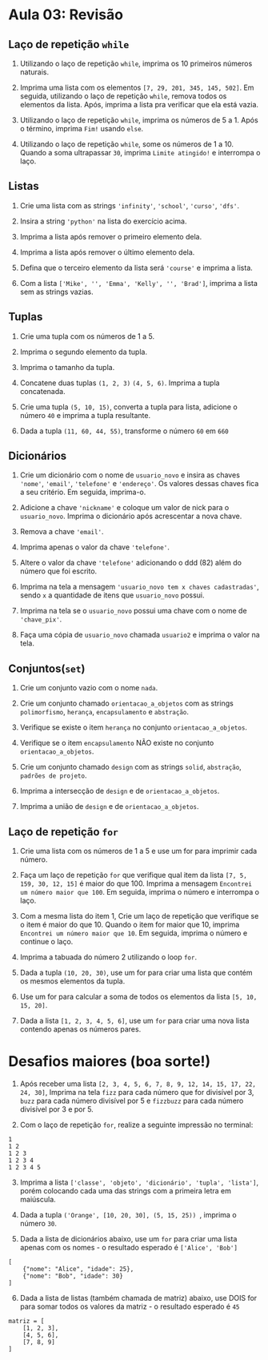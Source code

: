 # Aula 03: Revisão


## Laço de repetição `while`
1. Utilizando o laço de repetição `while`, imprima os 10 primeiros números naturais.

2. Imprima uma lista com os elementos `[7, 29, 201, 345, 145, 502]`. Em seguida, utilizando o laço de repetição `while`, remova todos os elementos da lista. Após, imprima a lista pra verificar que ela está vazia.

3. Utilizando o laço de repetição `while`, imprima os números de 5 a 1. Após o término, imprima `Fim!` usando `else`.

4. Utilizando o laço de repetição `while`, some os números de 1 a 10. Quando a soma ultrapassar `30`, imprima `Limite atingido!` e interrompa o laço. 
 
## Listas
1. Crie uma lista com as strings `'infinity'`, `'school'`, `'curso'`, `'dfs'`.

2. Insira a string `'python'` na lista do exercício acima.

3. Imprima a lista após remover o primeiro elemento dela.

4. Imprima a lista após remover o último elemento dela.

5. Defina que o terceiro elemento da lista será `'course'` e imprima a lista.

6. Com a lista `['Mike', '', 'Emma', 'Kelly', '', 'Brad']`, imprima a lista sem as strings vazias. 

## Tuplas
1. Crie uma tupla com os números de 1 a 5.

2. Imprima o segundo elemento da tupla.

3. Imprima o tamanho da tupla.

4. Concatene duas tuplas `(1, 2, 3)` `(4, 5, 6)`. Imprima a tupla concatenada.

5. Crie uma tupla `(5, 10, 15)`, converta a tupla para lista, adicione o número `40` e imprima a tupla resultante.

6. Dada a tupla `(11, 60, 44, 55)`, transforme o número `60` em `660`

## Dicionários
1. Crie um dicionário com o nome de `usuario_novo` e insira as chaves `'nome'`, `'email'`, `'telefone'` e `'endereço'`. Os valores dessas chaves fica a seu critério. Em seguida, imprima-o.

2. Adicione a chave `'nickname'` e coloque um valor de nick para o `usuario_novo`. Imprima o dicionário após acrescentar a nova chave.

3. Remova a chave `'email'`.

4. Imprima apenas o valor da chave `'telefone'`.

5. Altere o valor da chave `'telefone'` adicionando o ddd (82) além do número que foi escrito.

6. Imprima na tela a mensagem `'usuario_novo tem x chaves cadastradas'`, sendo `x` a quantidade de itens que `usuario_novo` possui.

7. Imprima na tela se o `usuario_novo` possui uma chave com o nome de `'chave_pix'`.

8. Faça uma cópia de `usuario_novo` chamada `usuario2` e imprima o valor na tela.
## Conjuntos(`set`)
1. Crie um conjunto vazio com o nome `nada`.

2. Crie um conjunto chamado `orientacao_a_objetos` com as strings `polimorfismo`, `herança`, `encapsulamento` e `abstração`.

3. Verifique se existe o item `herança` no conjunto `orientacao_a_objetos`.

4. Verifique se o item `encapsulamento` NÃO existe no conjunto `orientacao_a_objetos`.

5. Crie um conjunto chamado `design` com as strings `solid`, `abstração`, `padrões de projeto`.

6. Imprima a intersecção de `design` e de `orientacao_a_objetos`.

7. Imprima a união de `design` e de `orientacao_a_objetos`.

## Laço de repetição `for`
1. Crie uma lista com os números de 1 a 5 e use um for para imprimir cada número.
   
2. Faça um laço de repetição `for` que verifique qual item da lista `[7, 5, 159, 30, 12, 15]` é maior do que 100. Imprima a mensagem `Encontrei um número maior que 100`. Em seguida, imprima o número e interrompa o laço.

3. Com a mesma lista do item 1, Crie um laço de repetição que verifique se o item é maior do que 10. Quando o item for maior que 10, imprima `Encontrei um número maior que 10`. Em seguida, imprima o número e continue o laço.

4. Imprima a tabuada do número 2 utilizando o loop `for`.

6. Dada a tupla `(10, 20, 30)`, use um for para criar uma lista que contém os mesmos elementos da tupla.

7. Use um for para calcular a soma de todos os elementos da lista `[5, 10, 15, 20]`.

8. Dada a lista `[1, 2, 3, 4, 5, 6]`, use um `for` para criar uma nova lista contendo apenas os números pares.

# Desafios maiores (boa sorte!)

1. Após receber uma lista `[2, 3, 4, 5, 6, 7, 8, 9, 12, 14, 15, 17, 22, 24, 30]`, Imprima na tela `fizz` para cada número que for divisível por 3, `buzz` para cada número divisível por 5 e `fizzbuzz` para cada número divisível por 3 e por 5.

2. Com o laço de repetição `for`, realize a seguinte impressão no terminal:
```
1 
1 2 
1 2 3 
1 2 3 4 
1 2 3 4 5
```
3. Imprima a lista `['classe', 'objeto', 'dicionário', 'tupla', 'lista']`, porém colocando cada uma das strings com a primeira letra em maiúscula.

4. Dada a tupla `('Orange', [10, 20, 30], (5, 15, 25))
`, imprima o número `30`.

5. Dada a lista de dicionários abaixo, use um `for` para criar uma lista apenas com os nomes - o resultado esperado é `['Alice', 'Bob']`
```
[
    {"nome": "Alice", "idade": 25},
    {"nome": "Bob", "idade": 30}
]
```
6. Dada a lista de listas (também chamada de matriz) abaixo, use DOIS for para somar todos os valores da matriz - o resultado esperado é `45`
```
matriz = [
    [1, 2, 3],
    [4, 5, 6],
    [7, 8, 9]
]
```


